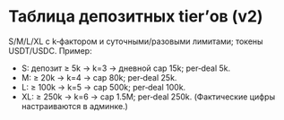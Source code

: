 # Таблица депозитных tier’ов (v2)
S/M/L/XL с k‑фактором и суточными/разовыми лимитами; токены USDT/USDC.  Пример:
- S: депозит ≥ 5k → k=3 → дневной cap 15k; per‑deal 5k.
- M: ≥ 20k → k=4 → cap 80k; per‑deal 25k.
- L: ≥ 100k → k=5 → cap 500k; per‑deal 100k.
- XL: ≥ 250k → k=6 → cap 1.5M; per‑deal 250k.
(Фактические цифры настраиваются в админке.)
